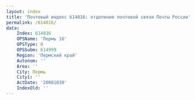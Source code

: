 ```yaml
---
layout: index
title: 'Почтовый индекс 614016: отделение почтовой связи Почты России'
permalink: /614016/
data:
    Index: 614016
    OPSName: 'Пермь 16'
    OPSType: О
    OPSSubm: 614999
    Region: 'Пермский край'
    Autonom: ''
    Area: ''
    City: Пермь
    City1: ''
    ActDate: '20001030'
    IndexOld: ''
---
```

